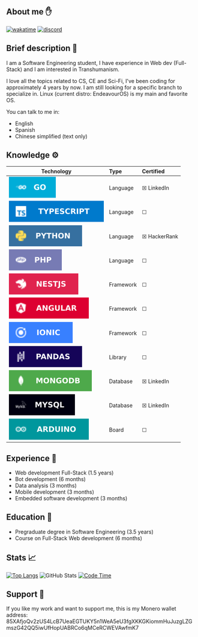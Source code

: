 ## About me ✋
[![wakatime](https://wakatime.com/badge/user/4a1c6e73-2d5a-4f23-ba8a-7a48312a07c7.svg)](https://wakatime.com/@4a1c6e73-2d5a-4f23-ba8a-7a48312a07c7)
[![discord](https://img.shields.io/badge/discord-online-brightgreen.svg)](https://discord.gg/kstQ9Jrwn5)
<!-- [![element](https://img.shields.io/badge/element-online-brightgreen)](https://app.element.io) -->


## Brief description 👤
I am a Software Engineering student, I have experience in Web dev (Full-Stack) and I am interested in Transhumanism.

I love all the topics related to CS, CE and Sci-Fi, I've been coding for approximately 4 years by now. I am still looking for a specific branch to specialize in. Linux (current distro: EndeavourOS) is my main and favorite OS.

You can talk to me in:
- English
- Spanish
- Chinese simplified (text only)


## Knowledge ⚙️
|    Technology    |    Type   |    Certified    |
|------------------|:----------|:----------------|
|![](assets/go.svg)|Language   |&#9746;  LinkedIn|
|![](assets/ts.svg)|Language   |&#9744;          |
|![](assets/py.svg)|Language   |&#9746; HackerRank|
|![](assets/ph.svg)|Language   |&#9744;          |
|![](assets/ne.svg)|Framework  |&#9744;          |
|![](assets/an.svg)|Framework  |&#9744;          |
|![](assets/io.svg)|Framework  |&#9744;          |
|![](assets/pa.svg)|Library    |&#9744;          |
|![](assets/mo.svg)|Database   |&#9746;  LinkedIn|
|![](assets/my.svg)|Database   |&#9746;  LinkedIn|
|![](assets/ar.svg)|Board      |&#9744;          |


## Experience 🏢
- Web development Full-Stack (1.5 years)
- Bot development (6 months)
- Data analysis (3 months)
- Mobile development (3 months)
- Embedded software development (3 months)


## Education 📖
- Pregraduate degree in Software Engineering (3.5 years)
- Course on Full-Stack Web development (6 months)
<!-- - Specialization course on Mathematics for Machine Learning (6 months) -->
<!-- - Specialization course on Bioinformatics (9 months) -->


## Stats 📈
[![Top Langs](https://github-readme-stats-git-masterrstaa-rickstaa.vercel.app/api/top-langs/?username=carepollo&theme=radical&show_icons=true)](https://github.com/anuraghazra/github-readme-stats)
![GitHub Stats](https://github-readme-stats-git-masterrstaa-rickstaa.vercel.app/api?username=carepollo&show_icons=true&count_private=true&theme=radical)
[![Code Time](https://github-readme-stats.vercel.app/api/wakatime?username=chickenface&theme=radical&custom_title=Last+7+Days+Coding+Stats&range=last_7_days&langs_count=5)](https://github.com/anuraghazra/github-readme-stats)


## Support 🍲
If you like my work and want to support me, this is my Monero wallet address:
85XAfjoQv2zUS4LcB7UeaEGTUKY5n1WeA5eU3fgXKKGKiommHuJuzgLZGmszG42QQ5iwUfHopUABRCo6qMCeRCWEVAwfmK7

